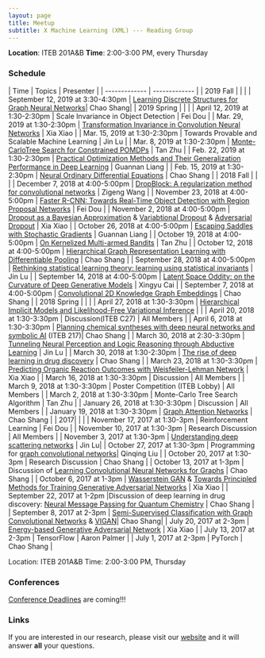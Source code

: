 ```yaml
---
layout: page
title: Meetup
subtitle: X Machine Learning (XML) --- Reading Group
---
```


**Location**: ITEB 201A&B    **Time**: 2:00-3:00 PM, every Thursday

### Schedule

| Time  | Topics | Presenter |
| ------------- | ------------- |
| 2019 Fall | | |
| September 12, 2019 at 3:30-4:30pm | [Learning Discrete Structures for Graph Neural Networks](https://arxiv.org/pdf/1903.11960.pdf)| Chao Shang|
| 2019 Spring | | |
| April 12, 2019 at 1:30-2:30pm | Scale Invariance in Object Detection | Fei Dou |
| Mar. 29, 2019 at 1:30-2:30pm | [Transformation Invariance in Convolution Neural Networks](https://arxiv.org/abs/1506.02025) | Xia Xiao |
| Mar. 15, 2019 at 1:30-2:30pm | Towards Provable and Scalable Machine Learning | Jin Lu |
| Mar. 8, 2019 at 1:30-2:30pm | [Monte-CarloTree Search for Constrained POMDPs](http://papers.nips.cc/paper/8017-monte-carlo-tree-search-for-constrained-pomdps) | Tan Zhu |
| Feb. 22, 2019 at 1:30-2:30pm | [Practical Optimization Methods and Their Generalization Performance in Deep Learning](https://arxiv.org/pdf/1802.05074.pdf) | Guannan Liang |
| Feb. 15, 2019 at 1:30-2:30pm | [Neural Ordinary Differential Equations](https://arxiv.org/pdf/1806.07366.pdf) | Chao Shang |
| 2018 Fall | | |
| December 7, 2018 at 4:00-5:00pm | [DropBlock: A regularization method for convolutional networks](https://papers.nips.cc/paper/8271-dropblock-a-regularization-method-for-convolutional-networks) | Zigeng Wang |
| November 23, 2018 at 4:00-5:00pm | [Faster R-CNN: Towards Real-Time Object Detection with Region Proposal Networks](https://arxiv.org/abs/1506.01497) | Fei Dou |
| November 2, 2018 at 4:00-5:00pm | [Dropout as a Bayesian Approximation](https://arxiv.org/pdf/1506.02142.pdf) & [Variabtional Dropout](https://arxiv.org/abs/1506.02557) & [Adversarial Dropout](https://openreview.net/pdf?id=HJIoJWZCZ) | Xia Xiao |
| October 26, 2018 at 4:00-5:00pm | [Escaping Saddles with Stochastic Gradients](https://arxiv.org/abs/1803.05999) | Guannan Liang |
| October 19, 2018 at 4:00-5:00pm | [On Kernelized Multi-armed Bandits](https://arxiv.org/pdf/1704.00445.pdf) | Tan Zhu |
| October 12, 2018 at 4:00-5:00pm | [Hierarchical Graph Representation Learning with Differentiable Pooling](https://arxiv.org/abs/1806.08804) | Chao Shang |
| September 28, 2018 at 4:00-5:00pm | [Rethinking statistical learning theory: learning using statistical invariants](https://link.springer.com/article/10.1007/s10994-018-5742-0) | Jin Lu |
| September 14, 2018 at 4:00-5:00pm | [Latent Space Oddity: on the Curvature of Deep Generative Models](https://arxiv.org/pdf/1710.11379.pdf) | Xingyu Cai  |
| September 7, 2018 at 4:00-5:00pm | [Convolutional 2D Knowledge Graph Embeddings](https://arxiv.org/abs/1707.01476)  | Chao Shang  |
| 2018 Spring | | |
| April 27, 2018 at 1:30-3:30pm | [Hierarchical Implicit Models and Likelihood-Free Variational Inference](https://arxiv.org/pdf/1702.08896.pdf) |   |
| April 20, 2018 at 1:30-3:30pm | Discussion(ITEB C27) | All Members  |
| April 6, 2018 at 1:30-3:30pm | [Planning chemical syntheses with deep neural networks and symbolic AI](https://www.nature.com/articles/nature25978) (ITEB 217)| Chao Shang  |
| March 30, 2018 at 2:30-3:30pm | [Tunneling Neural Perception and Logic Reasoning through Abductive Learning](https://arxiv.org/pdf/1802.01173.pdf) | Jin Lu |
| March 30, 2018 at 1:30-2:30pm | [The rise of deep learning in drug discovery](https://www.sciencedirect.com/science/article/pii/S1359644617303598) | Chao Shang |
| March 23, 2018 at 1:30-3:30pm | [Predicting Organic Reaction Outcomes with Weisfeiler-Lehman Network](http://papers.nips.cc/paper/6854-predicting-organic-reaction-outcomes-with-weisfeiler-lehman-network.pdf) | Xia Xiao  |
| March 16, 2018 at 1:30-3:30pm | Discussion | All Members |
| March 9, 2018 at 1:30-3:30pm | Poster Competition (ITEB Lobby) | All Members  |
| March 2, 2018 at 1:30-3:30pm | Monte-Carlo Tree Search Algorithm | Tan Zhu  |
| January 26, 2018 at 1:30-3:30pm | Discussion | All Members  |
| January 19, 2018 at 1:30-3:30pm | [Graph Attention Networks](https://arxiv.org/pdf/1710.10903.pdf) | Chao Shang |
| 2017| | |
| November 17, 2017 at 1:30-3pm | Reinforcement Learning | Fei Dou |
| November 10, 2017 at 1:30-3pm | Research Discussion | All Members |
| November 3, 2017 at 1:30-3pm | [Understanding deep scattering networks](https://arxiv.org/pdf/1601.04920.pdf) | Jin Lu|
| October 27, 2017 at 1:30-3pm | Programming for [graph convolutional networks](https://github.com/tkipf/gcn)| Qinqing Liu |
| October 20, 2017 at 1:30-3pm | Research Discussion |  Chao Shang |
| October 13, 2017 at 1-3pm | Discussion of [Learning Convolutional Neural Networks for Graphs](https://arxiv.org/abs/1605.05273) | Chao Shang |
| October 6, 2017 at 1-3pm | [Wasserstein GAN](https://arxiv.org/abs/1701.07875)  & [Towards Principled Methods for Training Generative Adversarial Networks](https://arxiv.org/abs/1701.04862)  | Xia Xiao |
| September 22, 2017 at 1-2pm |Discussion of deep learning in drug discovery: [Neural Message Passing for Quantum Chemistry](https://arxiv.org/pdf/1704.01212.pdf) | Chao Shang |
| September 8, 2017 at 2-3pm |  [Semi-Supervised Classification with Graph Convolutional Networks](https://arxiv.org/abs/1609.02907) & [VIGAN](https://arxiv.org/abs/1708.06724)| Chao Shang|
| July 20, 2017 at 2-3pm |  [Energy-based Generative Adversarial Network](https://arxiv.org/abs/1609.03126) | Xia Xiao |
| July 13, 2017 at 2-3pm |  TensorFlow | Aaron Palmer |
| July 1, 2017 at 2-3pm |  PyTorch | Chao Shang |


Location: ITEB 201A&B
Time: 2:00-3:00 PM, Thursday

### Conferences
[Conference Deadlines](https://aideadlin.es/?sub=ML,CV,NLP,RO,SP,DM) are coming!!!


### Links

If you are interested in our research, please visit our [website](http://www.labhealthinfo.uconn.edu/) and it will answer **all** your questions.
